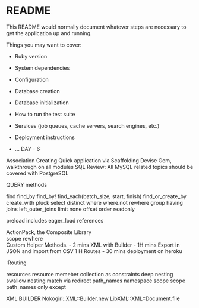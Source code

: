 # README

This README would normally document whatever steps are necessary to get the
application up and running.

Things you may want to cover:

* Ruby version

* System dependencies

* Configuration

* Database creation

* Database initialization

* How to run the test suite

* Services (job queues, cache servers, search engines, etc.)

* Deployment instructions

* ...
DAY - 6

Association
  Creating Quick application via Scaffolding
  Devise Gem, walkthrough on all modules
  SQL Review: All MySQL related topics should be covered with PostgreSQL

QUERY methods

find
find_by
find_by!
find_each(batch_size, start, finish)
find_or_create_by
create_with
pluck
select
distinct
where
where.not
rewhere
group 
having 
joins
left_outer_joins
limit
none 
offset 
order 
readonly
 
preload
includes
eager_load
references 


  ActionPack, the Composite Library  
  scope 
  rewhere  
  Custom Helper Methods. - 2 mins 
  XML with Builder    - 1H mins
  Export in JSON and import from CSV 1 H
  Routes - 30 mins
  deployment on heroku 



:Routing 

resources
resource
memeber
collection
as
constraints
deep nesting
swallow nesting
match
via
redirect
path_names
namespace
scope
scope path_names
only 
except 


XML BUILDER 
Nokogiri::XML::Builder.new 
LibXML::XML::Document.file
